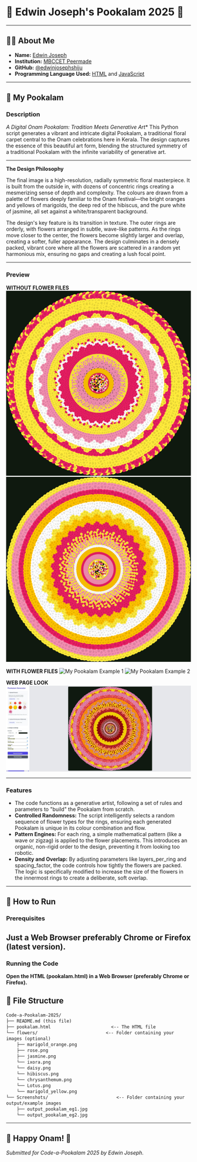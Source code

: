 # 🌸 Edwin Joseph's Pookalam 2025 🌸

---

## 👨‍💻 About Me
- **Name:** [Edwin Joseph](https://www.instagram.com/_edw.inx?igsh=dWNsZGY0MGwyN3o=)
- **Institution:** [MBCCET Peermade](https://maps.app.goo.gl/16h5RnQLXWuDoLqc6)
- **GitHub:** [@edwinjosephshiju](https://github.com/edwinjosephshiju)
- **Programming Language Used:** [HTML](https://en.wikipedia.org/wiki/HTML) and [JavaScript](https://en.wikipedia.org/wiki/JavaScript)

---

## 🎨 My Pookalam

### Description

*A Digital Onam Pookalam: Tradition Meets Generative Art**
This Python script generates a vibrant and intricate digital Pookalam, a traditional floral carpet central to the Onam celebrations here in Kerala. The design captures the essence of this beautiful art form, blending the structured symmetry of a traditional Pookalam with the infinite variability of generative art.

---

**The Design Philosophy**

The final image is a high-resolution, radially symmetric floral masterpiece. It is built from the outside in, with dozens of concentric rings creating a mesmerizing sense of depth and complexity. The colours are drawn from a palette of flowers deeply familiar to the Onam festival—the bright oranges and yellows of marigolds, the deep red of the hibiscus, and the pure white of jasmine, all set against a white/transparent background.

The design's key feature is its transition in texture. The outer rings are orderly, with flowers arranged in subtle, wave-like patterns. As the rings move closer to the center, the flowers become slightly larger and overlap, creating a softer, fuller appearance. The design culminates in a densely packed, vibrant core where all the flowers are scattered in a random yet harmonious mix, ensuring no gaps and creating a lush focal point.

---

### Preview

**WITHOUT FLOWER FILES**
![My Pookalam Example 1](Screenshots/nf_pookalam_eg1.png)
![My Pookalam Example 2](Screenshots/nf_pookalam_eg2.png)

**WITH FLOWER FILES**
![My Pookalam Example 1](Screenshots/wf_pookalam_eg1.png)
![My Pookalam Example 2](Screenshots/wf_pookalam_eg2.png)

**WEB PAGE LOOK**
![My Pookalam Web Page](Screenshots/Screenshot_pookalam_html.jpeg)

---

### Features
- The code functions as a generative artist, following a set of rules and parameters to "build" the Pookalam from scratch.
- **Controlled Randomness:** The script intelligently selects a random sequence of flower types for the rings, ensuring each generated Pookalam is unique in its colour combination and flow.
- **Pattern Engines:** For each ring, a simple mathematical pattern (like a wave or zigzag) is applied to the flower placements. This introduces an organic, non-rigid order to the design, preventing it from     looking too robotic.
- **Density and Overlap:** By adjusting parameters like layers_per_ring and spacing_factor, the code controls how tightly the flowers are packed. The logic is specifically modified to increase the size of the flowers in the innermost rings to create a deliberate, soft overlap.

---

## 🚀 How to Run

### Prerequisites
**Just a Web Browser preferably Chrome or Firefox (latest version).**
---

### Running the Code

**Open the HTML (pookalam.html) in a Web Browser (preferably Chrome or Firefox).**

## 📁 File Structure
```
Code-a-Pookalam-2025/
├── README.md (this file)
├── pookalam.html                       <-- The HTML file
└── flowers/                          <-- Folder containing your images (optional)
    ├── marigold_orange.png
    ├── rose.png
    ├── jasmine.png
    └── ixora.png
    └── daisy.png
    └── hibiscus.png
    └── chrysanthemum.png
    └── Lotus.png
    └── marigold_yellow.png
└── Screenshots/                          <-- Folder containing your output/example images
    ├── output_pookalam_eg1.jpg
    └── output_pookalam_eg2.jpg 
```

---

## 🎊 Happy Onam! 🎊
*Submitted for Code-a-Pookalam 2025 by Edwin Joseph.*
